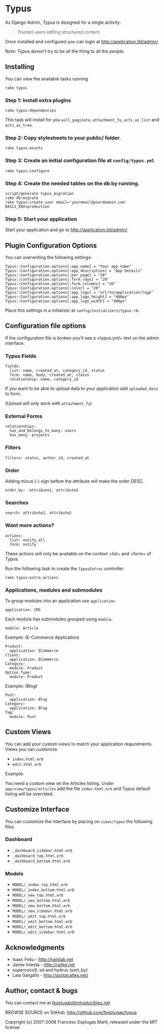 Typus
=====

As Django Admin, Typus is designed for a single activity:

> Trusted users editing structured content.

Once installed and configured you can login at http://application.tld/admin/

Note: Typus doesn't try to be all the thing to all the people.

## Installing

You can view the available tasks running

    rake typus

### Step 1: Install extra plugins

    rake typus:dependencies

This task will install for you `will_paginate`, `attachment_fu`, `acts_as_list`
and `acts_as_tree`.

### Step 2: Copy stylesheets to your public/ folder.

    rake typus:assets

### Step 3: Create an initial configuration file at `config/typus.yml`

    rake typus:configure

### Step 4: Create the needed tables on the db by running.

    script/generate typus_migration
    rake db:migrate
    rake typus:create_user email='youremail@yourdomain.com' RAILS_ENV=production

### Step 5: Start your application

Start your application and go to http://application.tld/admin/

## Plugin Configuration Options

You can overwriting the following settings:

    Typus::Configuration.options[:app_name] = "Your app name"
    Typus::Configuration.options[:app_description] = "App Details"
    Typus::Configuration.options[:per_page] = "20"
    Typus::Configuration.options[:form_rows] = "20"
    Typus::Configuration.options[:form_columns] = "20"
    Typus::Configuration.options[:color] = "20"
    Typus::Configuration.options[:app_logo] = "url/to/application/logo"
    Typus::Configuration.options[:app_logo_height] = "400px"
    Typus::Configuration.options[:app_logo_width] = "400px"

Place this settings in a initializer at <code>config/initializers/typus.rb</code>.

## Configuration file options

If the configuration file is broken you'll see a +typus.yml+ text on the admin interface.

### Typus Fields

    fields:
      list: name, created_at, category_id, status
      form: name, body, created_at, status
      relationship: name, category_id

If you want to be able to upload data to your application add `uploaded_data` to form.

(Upload will only work with `attachment_fu`)

### External Forms

    relationships:
      has_and_belongs_to_many: users
      has_many: projects

### Filters

    filters: status, author_id, created_at

### Order

Adding minus (-) sign before the attribute will make the order DESC.

    order_by: -attribute1, attribute2

### Searches

    search: attribute1, attribute2

### Want more actions?

    actions:
      list: notify_all
      form: notify

These actions will only be available on the context +list+ and +form+ of Typus.

Run the following task to create the `TypusExtras` controller.

    rake typus:extra_actions

### Applications, modules and submodules

To group modules into an application use `application`.

    application: CMS

Each module has submodules grouped using `module`.

    module: Article

Example: (E-Commerce Application)

    Product:
      application: ECommerce
    Client:
      application: ECommerce
    Category:
      module: Product
    Option Type:
      module: Product

Example: (Blog)

    Post:
      application: Blog
    Category:
      application: Blog
    Tag:
      module: Post

## Custom Views

You can add your custom views to match your application requirements. Views 
you can customize.

- `index.html.erb`
- `edit.html.erb`

Example:

You need a custom view on the Articles listing. Under `app/view/typus/articles`
add the file `index.html.erb` and Typus default listing will be overrided.

## Customize Interface

You can customize the interface by placing on `views/typus` the following files.

### Dashboard

- `_dashboard_sidebar.html.erb`
- `_dashboard_top.html.erb`
- `_dashboard_bottom.html.erb`

### Models

- `MODEL/_index_top.html.erb`
- `MODEL/_index_bottom.html.erb`
- `MODEL/_new_top.html.erb`
- `MODEL/_new_bottom.html.erb`
- `MODEL/_new_bottom.html.erb`
- `MODEL/_new_sidebar.html.erb`
- `MODEL/_edit_top.html.erb`
- `MODEL/_edit_bottom.html.erb`
- `MODEL/_edit_bottom.html.erb`
- `MODEL/_edit_sidebar.html.erb`

## Acknowledgments

- Isaac Feliu - http://railslab.net
- Jaime Iniesta - http://railes.net
- supercoco9, sd and hydrus (sort_by)
- Laia Gargallo - http://azotacalles.net/

## Author, contact & bugs

You can contact me at <fesplugas@intraducibles.net>

BROWSE SOURCE on GitHub: http://github.com/fesplugas/typus

Copyright (c) 2007-2008 Francesc Esplugas Marti, released under the MIT license